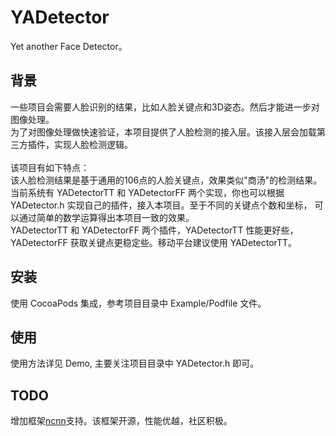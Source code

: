 # YADetector

Yet another Face Detector。</br>

## 背景
一些项目会需要人脸识别的结果，比如人脸关键点和3D姿态。然后才能进一步对图像处理。</br>
为了对图像处理做快速验证，本项目提供了人脸检测的接入层。该接入层会加载第三方插件，实现人脸检测逻辑。</br>
</br>
该项目有如下特点：</br>
该人脸检测结果是基于通用的106点的人脸关键点，效果类似"商汤"的检测结果。</br>
当前系统有 YADetectorTT 和 YADetectorFF 两个实现，你也可以根据 YADetector.h 实现自己的插件，接入本项目。至于不同的关键点个数和坐标，
可以通过简单的数学运算得出本项目一致的效果。</br>
YADetectorTT 和 YADetectorFF 两个插件，YADetectorTT 性能更好些，YADetectorFF 获取关键点更稳定些。移动平台建议使用 YADetectorTT。</br>
## 安装

使用 CocoaPods 集成，参考项目目录中 Example/Podfile 文件。

## 使用

使用方法详见 Demo, 主要关注项目目录中 YADetector.h 即可。

## TODO

增加框架[ncnn](https://github.com/Tencent/ncnn)支持。该框架开源，性能优越，社区积极。

